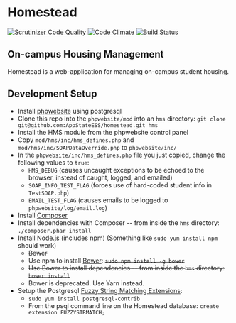 # Homestead
[![Scrutinizer Code Quality](https://scrutinizer-ci.com/g/AppStateESS/homestead/badges/quality-score.png?s=d4e5a31be92390a264c73c4282dd8cfb9c36400b)](https://scrutinizer-ci.com/g/AppStateESS/homestead/)
[![Code Climate](https://codeclimate.com/github/AppStateESS/homestead/badges/gpa.svg)](https://codeclimate.com/github/AppStateESS/homestead)
[![Build Status](https://api.travis-ci.org/AppStateESS/homestead.svg?branch=master)](https://travis-ci.org/AppStateESS/homestead)

## On-campus Housing Management
Homestead is a web-application for managing on-campus student housing.

## Development Setup
* Install [phpwebsite](https://github.com/AppStateESS/phpwebsite/) using postgresql
* Clone this repo into the `phpwebsite/mod` into an `hms` directory: `git clone git@github.com:AppStateESS/homestead.git hms`
* Install the HMS module from the phpwebsite control panel
* Copy `mod/hms/inc/hms_defines.php` and `mod/hms/inc/SOAPDataOverride.php` to `phpwebsite/inc/`
* In the `phpwebsite/inc/hms_defines.php` file you just copied, change the following values to `true`:
  * `HMS_DEBUG` (causes uncaught exceptions to be echoed to the browser, instead of caught, logged, and emailed)
  * `SOAP_INFO_TEST_FLAG` (forces use of hard-coded student info in `TestSOAP.php`)
  * `EMAIL_TEST_FLAG` (causes emails to be logged to `phpwebsite/log/email.log`)
* Install [Composer](https://getcomposer.org/doc/00-intro.md)
* Install dependencies with Composer -- from inside the `hms` directory: `./composer.phar install`
* Install [Node.js](https://nodejs.org/download/) (includes npm) (Something like `sudo yum install npm` should work)
  * ~~Bower~~
  * ~~Use npm to install [Bower](http://bower.io): `sudo npm install -g bower`~~
  * ~~Use Bower to install dependencies -- from inside the `hms` directory: `bower install`~~
  * Bower is deprecated. Use Yarn instead.
* Setup the Postgresql [Fuzzy String Matching Extensions](http://www.postgresql.org/docs/9.1/static/fuzzystrmatch.html):
  * `sudo yum install postgresql-contrib`
  * From the psql command line on the Homestead database: `create extension FUZZYSTRMATCH;`
